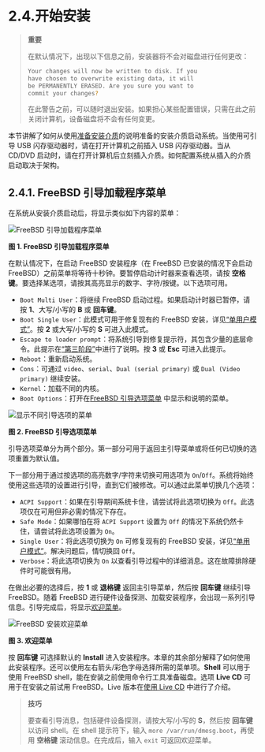 # 2.4.开始安装


>**重要**
>
>在默认情况下，出现以下信息之前，安装器将不会对磁盘进行任何更改：
>
>```sh
>Your changes will now be written to disk. If you
>have chosen to overwrite existing data, it will
>be PERMANENTLY ERASED. Are you sure you want to
>commit your changes?
>```
>
>在此警告之前，可以随时退出安装。如果担心某些配置错误，只需在此之前关闭计算机，设备磁盘将不会有任何变更。

本节讲解了如何从使用[准备安装介质](https://docs.freebsd.org/en/books/handbook/bsdinstall/#bsdinstall-installation-media)的说明准备的安装介质启动系统。当使用可引导 USB 闪存驱动器时，请在打开计算机之前插入 USB 闪存驱动器。当从 CD/DVD 启动时，请在打开计算机后立刻插入介质。如何配置系统从插入的介质启动取决于架构。

## 2.4.1. FreeBSD 引导加载程序菜单

在系统从安装介质启动后，将显示类似如下内容的菜单：

![FreeBSD 引导加载程序菜单](https://docs.freebsd.org/images/books/handbook/bsdinstall/bsdinstall-newboot-loader-menu.png)

**图 1. FreeBSD 引导加载程序菜单**

在默认情况下，在启动 FreeBSD 安装程序（在 FreeBSD 已安装的情况下会启动 FreeBSD）之前菜单将等待十秒钟。要暂停启动计时器来查看选项，请按 **空格键**。要选择某选项，请按其高亮显示的数字、字符/按键。以下选项可用。

- `Boot Multi User`：将继续 FreeBSD 启动过程。如果启动计时器已暂停，请按 **1**、大写/小写的 **B** 或 **回车键**。
- `Boot Single User`：此模式可用于修复现有的 FreeBSD 安装，详见[“单用户模式”](https://docs.freebsd.org/en/books/handbook/boot/#boot-singleuser)。按 **2** 或大写/小写的 **S** 可进入此模式。
- `Escape to loader prompt`：将系统引导到修复提示符，其包含少量的底层命令。此提示在[“第三阶段”](https://docs.freebsd.org/en/books/handbook/boot/#boot-loader)中进行了说明。按 **3** 或 **Esc** 可进入此提示。
- `Reboot`：重新启动系统。
- `Cons`：可通过 `video`、`serial`、`Dual (serial primary)` 或 `Dual (Video primary)` 继续安装。
- `Kernel`：加载不同的内核。
- `Boot Options`：打开在[FreeBSD 引导选项菜单](https://docs.freebsd.org/en/books/handbook/bsdinstall/#bsdinstall-boot-options-menu) 中显示和说明的菜单。

![显示不同引导选项的菜单](https://docs.freebsd.org/images/books/handbook/bsdinstall/bsdinstall-boot-options-menu.png)

**图 2. FreeBSD 引导选项菜单**

引导选项菜单分为两个部分。第一部分可用于返回主引导菜单或将任何已切换的选项重置为默认值。

下一部分用于通过按选项的高亮数字/字符来切换可用选项为 `On`/`Off`。系统将始终使用这些选项的设置进行引导，直到它们被修改。可以通过此菜单切换几个选项：

- `ACPI Support`：如果在引导期间系统卡住，请尝试将此选项切换为 `Off`。此选项仅在可用但非必需的情况下存在。
- `Safe Mode`：如果哪怕在将 `ACPI Support` 设置为 `Off` 的情况下系统仍然卡住，请尝试将此选项设置为 `On`。
- `Single User`：将此选项切换为 `On` 可修复现有的 FreeBSD 安装，详见[“单用户模式”](https://docs.freebsd.org/en/books/handbook/boot/#boot-singleuser)。解决问题后，情切换回 `Off`。
- `Verbose`：将此选项切换为 `On` 以查看引导过程中的详细消息。这在故障排除硬件时可能很有用。

在做出必要的选择后，按 **1** 或 **退格键** 返回主引导菜单，然后按 **回车键** 继续引导 FreeBSD。随着 FreeBSD 进行硬件设备探测、加载安装程序，会出现一系列引导信息。引导完成后，将显示[欢迎菜单](https://docs.freebsd.org/en/books/handbook/bsdinstall/#bsdinstall-choose-mode)。

![FreeBSD 安装欢迎菜单](https://docs.freebsd.org/images/books/handbook/bsdinstall/bsdinstall-choose-mode.png)

**图 3. 欢迎菜单**

按 **回车键** 可选择默认的 **Install** 进入安装程序。本章的其余部分解释了如何使用此安装程序。还可以使用左右箭头/彩色字母选择所需的菜单项。**Shell** 可以用于使用 FreeBSD shell，能在安装之前使用命令行工具准备磁盘。选项 **Live CD** 可用于在安装之前试用 FreeBSD。Live 版本在[使用 Live CD](https://docs.freebsd.org/en/books/handbook/bsdinstall/#using-live-cd) 中进行了介绍。

>**技巧**
>
>要查看引导消息，包括硬件设备探测，请按大写/小写的 **S**，然后按 **回车键** 以访问 shell。在 shell 提示符下，输入 `more /var/run/dmesg.boot`，再使用 **空格键** 滚动信息。在完成后，输入 `exit` 可返回欢迎菜单。 
